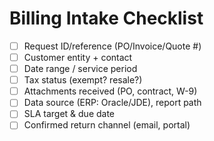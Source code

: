 # Billing Intake Checklist

- [ ] Request ID/reference (PO/Invoice/Quote #)
- [ ] Customer entity + contact
- [ ] Date range / service period
- [ ] Tax status (exempt? resale?)
- [ ] Attachments received (PO, contract, W-9)
- [ ] Data source (ERP: Oracle/JDE), report path
- [ ] SLA target & due date
- [ ] Confirmed return channel (email, portal)

